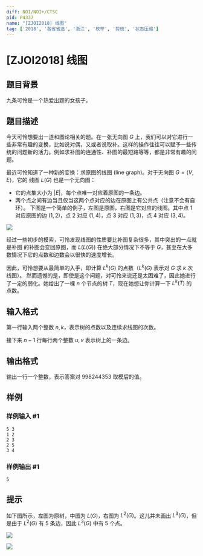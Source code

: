 ```yaml
---
diff: NOI/NOI+/CTSC
pid: P4337
name: "[ZJOI2018] 线图"
tag: ['2018', '各省省选', '浙江', '枚举', '剪枝', '状态压缩']
---
```

# [ZJOI2018] 线图
## 题目背景

九条可怜是一个热爱出题的女孩子。
## 题目描述

今天可怜想要出一道和图论相关的题。在一张无向图 $G$ 上，我们可以对它进行一些非常有趣的变换，比如说对偶，又或者说取补。这样的操作往往可以赋予一些传统的问题新的活力。例如求补图的连通性、补图的最短路等等，都是非常有趣的问题。

最近可怜知道了一种新的变换：求原图的线图 (line graph)。对于无向图 $G = ⟨V, E⟩$，它的 线图 $L(G)$ 也是一个无向图：
- 它的点集大小为 $|E|$，每个点唯一对应着原图的一条边。 
- 两个点之间有边当且仅当这两个点对应的边在原图上有公共点（注意不会有自环）。 下图是一个简单的例子，左图是原图，右图是它对应的线图。其中点 $1$ 对应原图的边 $(1, 2)$，点 $2$ 对应 $(1, 4)$，点 $3$ 对应 $(1, 3)$，点 $4$ 对应 $(3, 4)$。

![](https://cdn.luogu.com.cn/upload/pic/16013.png )

经过一些初步的摸索，可怜发现线图的性质要比补图复杂很多，其中突出的一点就是补图 的补图会变回原图，而 $L(L(G))$ 在绝大部分情况下不等于 $G$，甚至在大多数情况下它的点数和边数会以很快的速度增长。

因此，可怜想要从最简单的入手，即计算 $L^k(G)$ 的点数（$L^k(G)$ 表示对 $G$ 求 $k$ 次线图）。 然而遗憾的是，即使是这个问题，对可怜来说还是太困难了，因此她进行了一定的弱化。她给出了一棵 $n$ 个节点的树 $T$，现在她想让你计算一下 $L^k(T)$ 的点数。

## 输入格式

第一行输入两个整数 $n, k$，表示树的点数以及连续求线图的次数。

接下来 $n − 1$ 行每行两个整数 $u, v$ 表示树上的一条边。
## 输出格式

输出一行一个整数，表示答案对 $998244353$ 取模后的值。
## 样例

### 样例输入 #1
```
5 3 
1 2 
2 3 
2 5
3 4
```
### 样例输出 #1
```
5
```
## 提示

如下图所示，左图为原树，中图为 $L(G)$，右图为 $L^2(G)$。这儿并未画出 $L^3(G)$，但是由于 $L^2(G)$ 有 5 条边，因此 $L^3(G)$ 中有 5 个点。

![](https://cdn.luogu.com.cn/upload/pic/16014.png )

![](https://cdn.luogu.com.cn/upload/pic/16015.png )
